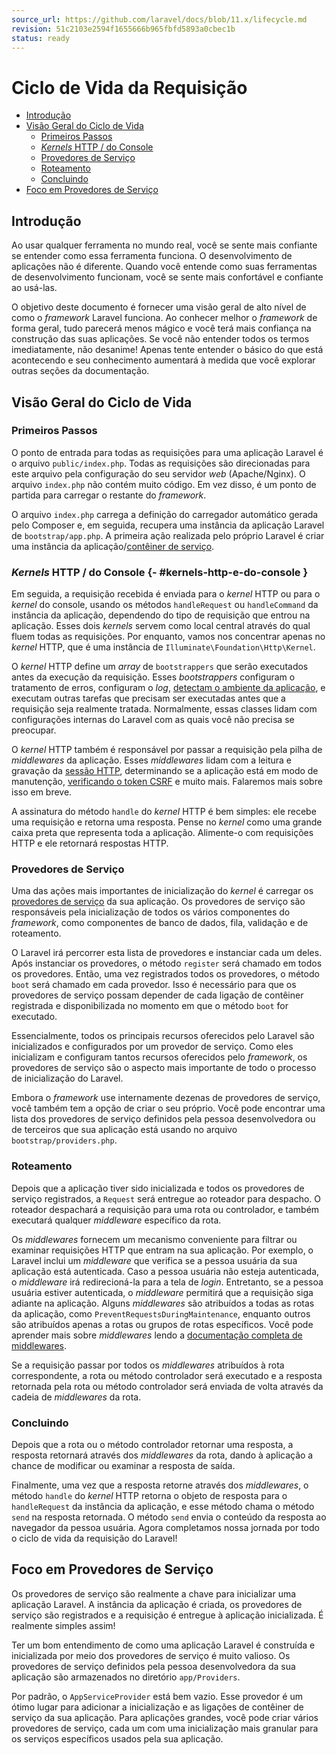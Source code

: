 ```yaml
---
source_url: https://github.com/laravel/docs/blob/11.x/lifecycle.md
revision: 51c2103e2594f1655666b965fbfd5893a0cbec1b
status: ready
---
```


# Ciclo de Vida da Requisição

- [Introdução](#introducao)
- [Visão Geral do Ciclo de Vida](#visao-geral-do-ciclo-de-vida)
    - [Primeiros Passos](#primeiros-passos)
    - [_Kernels_ HTTP / do Console](#kernels-http-e-do-console)
    - [Provedores de Serviço](#provedores-de-servico)
    - [Roteamento](#roteamento)
    - [Concluindo](#concluindo)
- [Foco em Provedores de Serviço](#foco-em-provedores-de-servico)

## Introdução

Ao usar qualquer ferramenta no mundo real, você se sente mais confiante se
entender como essa ferramenta funciona.
O desenvolvimento de aplicações não é diferente.
Quando você entende como suas ferramentas de desenvolvimento funcionam, você se
sente mais confortável e confiante ao usá-las.

O objetivo deste documento é fornecer uma visão geral de alto nível de como o
_framework_ Laravel funciona.
Ao conhecer melhor o _framework_ de forma geral, tudo parecerá menos mágico e
você terá mais confiança na construção das suas aplicações.
Se você não entender todos os termos imediatamente, não desanime!
Apenas tente entender o básico do que está acontecendo e seu conhecimento
aumentará à medida que você explorar outras seções da documentação.

## Visão Geral do Ciclo de Vida

### Primeiros Passos

O ponto de entrada para todas as requisições para uma aplicação Laravel é o
arquivo `public/index.php`.
Todas as requisições são direcionadas para este arquivo pela configuração do seu
servidor _web_ (Apache/Nginx).
O arquivo `index.php` não contém muito código.
Em vez disso, é um ponto de partida para carregar o restante do _framework_.

O arquivo `index.php` carrega a definição do carregador automático gerada pelo
Composer e, em seguida, recupera uma instância da aplicação Laravel de
`bootstrap/app.php`.
A primeira ação realizada pelo próprio Laravel é criar uma instância da
aplicação/[contêiner de serviço](conteiner.md).

### _Kernels_ HTTP / do Console {- #kernels-http-e-do-console }

Em seguida, a requisição recebida é enviada para o _kernel_ HTTP ou para o
_kernel_ do console, usando os métodos `handleRequest` ou `handleCommand` da
instância da aplicação, dependendo do tipo de requisição que entrou na
aplicação.
Esses dois _kernels_ servem como local central através do qual fluem todas as
requisições.
Por enquanto, vamos nos concentrar apenas no _kernel_ HTTP, que é uma instância
de `Illuminate\Foundation\Http\Kernel`.

O _kernel_ HTTP define um _array_ de `bootstrappers` que serão executados antes
da execução da requisição.
Esses _bootstrappers_ configuram o tratamento de erros, configuram o _log_,
[detectam o ambiente da aplicação](../comecando/configuracao.md#configuracao-do-ambiente),
e executam outras tarefas que precisam ser executadas antes que a requisição
seja realmente tratada.
Normalmente, essas classes lidam com configurações internas do Laravel com as
quais você não precisa se preocupar.

O _kernel_ HTTP também é responsável por passar a requisição pela pilha de
_middlewares_ da aplicação.
Esses _middlewares_ lidam com a leitura e gravação da
[sessão HTTP](../session.md), determinando se a aplicação está em modo de
manutenção, [verificando o token CSRF](../csrf.md) e muito mais.
Falaremos mais sobre isso em breve.

A assinatura do método `handle` do _kernel_ HTTP é bem simples: ele recebe uma
requisição e retorna uma resposta.
Pense no _kernel_ como uma grande caixa preta que representa toda a aplicação.
Alimente-o com requisições HTTP e ele retornará respostas HTTP.

### Provedores de Serviço

Uma das ações mais importantes de inicialização do _kernel_ é carregar os
[provedores de serviço](provedores.md) da sua aplicação.
Os provedores de serviço são responsáveis pela inicialização de todos os vários
componentes do _framework_, como componentes de banco de dados, fila, validação
e de roteamento.

O Laravel irá percorrer esta lista de provedores e instanciar cada um deles.
Após instanciar os provedores, o método `register` será chamado em todos os
provedores.
Então, uma vez registrados todos os provedores, o método `boot` será chamado em
cada provedor.
Isso é necessário para que os provedores de serviço possam depender de cada
ligação de contêiner registrada e disponibilizada no momento em que o método
`boot` for executado.

Essencialmente, todos os principais recursos oferecidos pelo Laravel são
inicializados e configurados por um provedor de serviço.
Como eles inicializam e configuram tantos recursos oferecidos pelo _framework_,
os provedores de serviço são o aspecto mais importante de todo o processo de
inicialização do Laravel.

Embora o _framework_ use internamente dezenas de provedores de serviço, você
também tem a opção de criar o seu próprio.
Você pode encontrar uma lista dos provedores de serviço definidos pela pessoa
desenvolvedora ou de terceiros que sua aplicação está usando no arquivo
`bootstrap/providers.php`.

### Roteamento

Depois que a aplicação tiver sido inicializada e todos os provedores de serviço
registrados, a `Request` será entregue ao roteador para despacho.
O roteador despachará a requisição para uma rota ou controlador, e também
executará qualquer _middleware_ específico da rota.

Os _middlewares_ fornecem um mecanismo conveniente para filtrar ou examinar
requisições HTTP que entram na sua aplicação.
Por exemplo, o Laravel inclui um _middleware_ que verifica se a pessoa usuária
da sua aplicação está autenticada.
Caso a pessoa usuária não esteja autenticada, o _middleware_ irá redirecioná-la
para a tela de _login_.
Entretanto, se a pessoa usuária estiver autenticada, o _middleware_ permitirá
que a requisição siga adiante na aplicação.
Alguns _middlewares_ são atribuídos a todas as rotas da aplicação, como
`PreventRequestsDuringMaintenance`, enquanto outros são atribuídos apenas a
rotas ou grupos de rotas específicos.
Você pode aprender mais sobre _middlewares_ lendo a
[documentação completa de middlewares](../middleware.md).

Se a requisição passar por todos os _middlewares_ atribuídos à rota
correspondente, a rota ou método controlador será executado e a resposta
retornada pela rota ou método controlador será enviada de volta através da
cadeia de _middlewares_ da rota.

### Concluindo

Depois que a rota ou o método controlador retornar uma resposta, a resposta
retornará através dos _middlewares_ da rota, dando à aplicação a chance de
modificar ou examinar a resposta de saída.

Finalmente, uma vez que a resposta retorne através dos _middlewares_, o método
`handle` do _kernel_ HTTP retorna o objeto de resposta para o `handleRequest` da
instância da aplicação, e esse método chama o método `send` na resposta
retornada.
O método `send` envia o conteúdo da resposta ao navegador da pessoa usuária.
Agora completamos nossa jornada por todo o ciclo de vida da requisição do
Laravel!

## Foco em Provedores de Serviço

Os provedores de serviço são realmente a chave para inicializar uma aplicação
Laravel.
A instância da aplicação é criada, os provedores de serviço são registrados e a
requisição é entregue à aplicação inicializada.
É realmente simples assim!

Ter um bom entendimento de como uma aplicação Laravel é construída e
inicializada por meio dos provedores de serviço é muito valioso.
Os provedores de serviço definidos pela pessoa desenvolvedora da sua aplicação
são armazenados no diretório `app/Providers`.

Por padrão, o `AppServiceProvider` está bem vazio.
Esse provedor é um ótimo lugar para adicionar a inicialização e as ligações de
contêiner de serviço da sua aplicação.
Para aplicações grandes, você pode criar vários provedores de serviço, cada um
com uma inicialização mais granular para os serviços específicos usados pela sua
aplicação.
